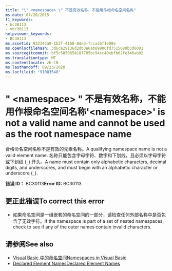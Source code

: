 ```yaml
---
title: "\" <namespace> \" 不是有效名称，不能用作根命名空间名称"
ms.date: 07/20/2015
f1_keywords:
- bc30113
- vbc30113
helpviewer_keywords:
- BC30113
ms.assetid: 932342a9-1b3f-4168-8de3-fcca3bf1e08e
ms.openlocfilehash: 3d6ca29136d2db3e6ab89906fd7515080b3d0001
ms.sourcegitcommit: bf5c5850654187705bc94cc40ebfb62fe346ab02
ms.translationtype: MT
ms.contentlocale: zh-CN
ms.lasthandoff: 09/23/2020
ms.locfileid: "91083548"
---
```

# <a name="namespace-is-not-a-valid-name-and-cannot-be-used-as-the-root-namespace-name"></a><span data-ttu-id="f0fb4-102">" \<namespace> " 不是有效名称，不能用作根命名空间名称</span><span class="sxs-lookup"><span data-stu-id="f0fb4-102">'\<namespace>' is not a valid name and cannot be used as the root namespace name</span></span>

<span data-ttu-id="f0fb4-103">合格命名空间名称不是有效的元素名称。</span><span class="sxs-lookup"><span data-stu-id="f0fb4-103">A qualifying namespace name is not a valid element name.</span></span> <span data-ttu-id="f0fb4-104">名称只能包含字母字符、数字和下划线，且必须以字母字符或下划线 (`_`) 开头。</span><span class="sxs-lookup"><span data-stu-id="f0fb4-104">A name must contain only alphabetic characters, decimal digits, and underscores, and must begin with an alphabetic character or underscore (`_`).</span></span>  
  
 <span data-ttu-id="f0fb4-105">**错误 ID：** BC30113</span><span class="sxs-lookup"><span data-stu-id="f0fb4-105">**Error ID:** BC30113</span></span>  
  
## <a name="to-correct-this-error"></a><span data-ttu-id="f0fb4-106">更正此错误</span><span class="sxs-lookup"><span data-stu-id="f0fb4-106">To correct this error</span></span>  
  
- <span data-ttu-id="f0fb4-107">如果命名空间是一组嵌套的命名空间的一部分，请检查任何外部名称中是否包含了无效字符。</span><span class="sxs-lookup"><span data-stu-id="f0fb4-107">If the namespace is part of a set of nested namespaces, check to see if any of the outer names contain invalid characters.</span></span>  
  
## <a name="see-also"></a><span data-ttu-id="f0fb4-108">请参阅</span><span class="sxs-lookup"><span data-stu-id="f0fb4-108">See also</span></span>

- [<span data-ttu-id="f0fb4-109">Visual Basic 中的命名空间</span><span class="sxs-lookup"><span data-stu-id="f0fb4-109">Namespaces in Visual Basic</span></span>](../programming-guide/program-structure/namespaces.md)
- [<span data-ttu-id="f0fb4-110">Declared Element Names</span><span class="sxs-lookup"><span data-stu-id="f0fb4-110">Declared Element Names</span></span>](../programming-guide/language-features/declared-elements/declared-element-names.md)

